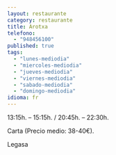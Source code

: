 ```yaml
---
layout: restaurante
category: restaurante
title: Arotxa
telefono:
  - "948456100"
published: true
tags:
  - "lunes-mediodia"
  - "miercoles-mediodia"
  - "jueves-mediodia"
  - "viernes-mediodia"
  - "sabado-mediodia"
  - "domingo-mediodia"
idioma: fr
---
```


13:15h. – 15:15h. / 20:45h. – 22:30h.

Carta (Precio medio: 38-40€).

Legasa
